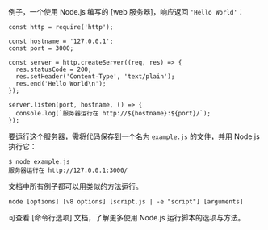 
例子，一个使用 Node.js 编写的 [web 服务器]，响应返回 `'Hello World'`：

	
    const http = require('http');
    
    const hostname = '127.0.0.1';
    const port = 3000;
    
    const server = http.createServer((req, res) => {
      res.statusCode = 200;
      res.setHeader('Content-Type', 'text/plain');
      res.end('Hello World\n');
    });
    
    server.listen(port, hostname, () => {
      console.log(`服务器运行在 http://${hostname}:${port}/`);
    });
	

要运行这个服务器，需将代码保存到一个名为 `example.js` 的文件，并用 Node.js 执行它：

	
    $ node example.js
    服务器运行在 http://127.0.0.1:3000/
	

文档中所有例子都可以用类似的方法运行。



<!--type=misc-->

`node [options] [v8 options] [script.js | -e "script"] [arguments]`

可查看 [命令行选项] 文档，了解更多使用 Node.js 运行脚本的选项与方法。


